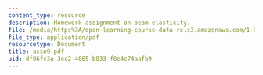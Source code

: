 ```yaml
---
content_type: resource
description: Homework assignment on beam elasticity.
file: /media/https%3A/open-learning-course-data-rc.s3.amazonaws.com/1-050-engineering-mechanics-i-fall-2007/df86fc3a3ec24865b833f8e4c74aafb9_assn9.pdf
file_type: application/pdf
resourcetype: Document
title: assn9.pdf
uid: df86fc3a-3ec2-4865-b833-f8e4c74aafb9
---
```

